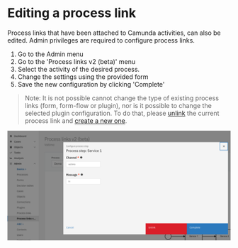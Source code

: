 # Editing a process link

Process links that have been attached to Camunda activities, can also be edited. Admin privileges are required to configure process links.

1. Go to the Admin menu
2. Go to the 'Process links v2 (beta)' menu
3. Select the activity of the desired process.
4. Change the settings using the provided form
5. Save the new configuration by clicking 'Complete'

> Note: It is not possible cannot change the type of existing process links (form, form-flow or plugin), nor is it possible to change the selected plugin configuration. To do that, please [unlink](unlink-process-link.md) the current process link and [create a new one](create-process-link.md).

![Unlink a process link](../../using-valtimo/process-link/img/edit-process-link.png)
